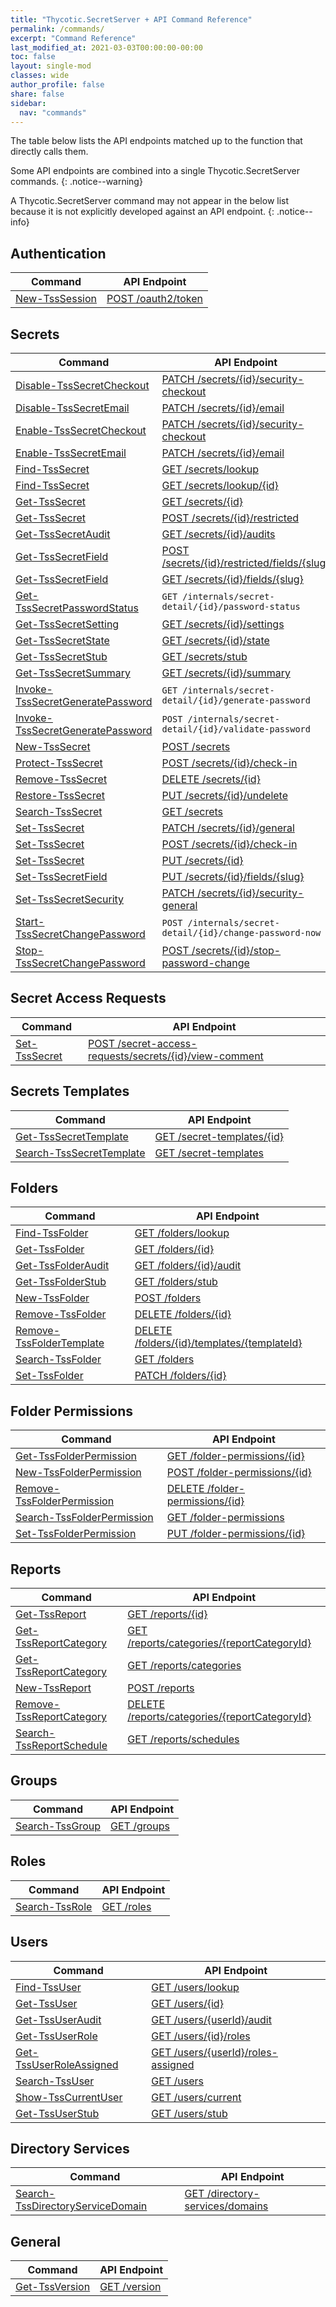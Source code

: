 ```yaml
---
title: "Thycotic.SecretServer + API Command Reference"
permalink: /commands/
excerpt: "Command Reference"
last_modified_at: 2021-03-03T00:00:00-00:00
toc: false
layout: single-mod
classes: wide
author_profile: false
share: false
sidebar:
  nav: "commands"
---
```


The table below lists the API endpoints matched up to the function that directly calls them.

Some API endpoints are combined into a single Thycotic.SecretServer commands.
{: .notice--warning}

A Thycotic.SecretServer command may not appear in the below list because it is not explicitly developed against an API endpoint.
{: .notice--info}

## Authentication

**Command** | **API Endpoint** |
---------------- | --------------------------------- |
[New-TssSession] | [POST /oauth2/token]

## Secrets

**Command** | **API Endpoint** |
---------------- | --------------------------------- |
[Disable-TssSecretCheckout] | [PATCH /secrets/{id}/security-checkout]
[Disable-TssSecretEmail] | [PATCH /secrets/{id}/email]
[Enable-TssSecretCheckout] | [PATCH /secrets/{id}/security-checkout]
[Enable-TssSecretEmail] | [PATCH /secrets/{id}/email]
[Find-TssSecret] | [GET /secrets/lookup]
[Find-TssSecret] | [GET /secrets/lookup/{id}]
[Get-TssSecret] | [GET /secrets/{id}]
[Get-TssSecret] | [POST /secrets/{id}/restricted]
[Get-TssSecretAudit] | [GET /secrets/{id}/audits]
[Get-TssSecretField] | [POST /secrets/{id}/restricted/fields/{slug}]
[Get-TssSecretField] | [GET /secrets/{id}/fields/{slug}]
[Get-TssSecretPasswordStatus] | `GET /internals/secret-detail/{id}/password-status`
[Get-TssSecretSetting] | [GET /secrets/{id}/settings]
[Get-TssSecretState] | [GET /secrets/{id}/state]
[Get-TssSecretStub] | [GET /secrets/stub]
[Get-TssSecretSummary] | [GET /secrets/{id}/summary]
[Invoke-TssSecretGeneratePassword] | `GET /internals/secret-detail/{id}/generate-password`
[Invoke-TssSecretGeneratePassword] | `POST /internals/secret-detail/{id}/validate-password`
[New-TssSecret] | [POST /secrets]
[Protect-TssSecret] | [POST /secrets/{id}/check-in]
[Remove-TssSecret] | [DELETE /secrets/{id}]
[Restore-TssSecret] | [PUT /secrets/{id}/undelete]
[Search-TssSecret] | [GET /secrets]
[Set-TssSecret] | [PATCH /secrets/{id}/general]
[Set-TssSecret] | [POST /secrets/{id}/check-in]
[Set-TssSecret] | [PUT /secrets/{id}]
[Set-TssSecretField] | [PUT /secrets/{id}/fields/{slug}]
[Set-TssSecretSecurity] | [PATCH /secrets/{id}/security-general]
[Start-TssSecretChangePassword] | `POST /internals/secret-detail/{id}/change-password-now`
[Stop-TssSecretChangePassword] | [POST /secrets/{id}/stop-password-change]

## Secret Access Requests

**Command** | **API Endpoint** |
---------------- | --------------------------------- |
[Set-TssSecret] | [POST /secret-access-requests/secrets/{id}/view-comment]

## Secrets Templates

**Command** | **API Endpoint** |
---------------- | --------------------------------- |
[Get-TssSecretTemplate] | [GET /secret-templates/{id}]
[Search-TssSecretTemplate] | [GET /secret-templates]

## Folders

**Command** | **API Endpoint** |
---------------- | --------------------------------- |
[Find-TssFolder] | [GET /folders/lookup]
[Get-TssFolder] | [GET /folders/{id}]
[Get-TssFolderAudit] | [GET /folders/{id}/audit]
[Get-TssFolderStub] | [GET /folders/stub]
[New-TssFolder] | [POST /folders]
[Remove-TssFolder] | [DELETE /folders/{id}]
[Remove-TssFolderTemplate] | [DELETE /folders/{id}/templates/{templateId}]
[Search-TssFolder] | [GET /folders]
[Set-TssFolder] | [PATCH /folders/{id}]

## Folder Permissions

**Command** | **API Endpoint** |
---------------- | --------------------------------- |
[Get-TssFolderPermission] | [GET /folder-permissions/{id}]
[New-TssFolderPermission] | [POST /folder-permissions/{id}]
[Remove-TssFolderPermission] | [DELETE /folder-permissions/{id}]
[Search-TssFolderPermission] | [GET /folder-permissions]
[Set-TssFolderPermission] | [PUT /folder-permissions/{id}]

## Reports

**Command** | **API Endpoint** |
---------------- | --------------------------------- |
[Get-TssReport] | [GET /reports/{id}]
[Get-TssReportCategory] | [GET /reports/categories/{reportCategoryId}]
[Get-TssReportCategory] | [GET /reports/categories]
[New-TssReport] | [POST /reports]
[Remove-TssReportCategory] | [DELETE /reports/categories/{reportCategoryId}]
[Search-TssReportSchedule] | [GET /reports/schedules]

## Groups

**Command** | **API Endpoint** |
---------------- | --------------------------------- |
[Search-TssGroup] | [GET /groups]

## Roles

**Command** | **API Endpoint** |
---------------- | --------------------------------- |
[Search-TssRole] | [GET /roles]

## Users

**Command** | **API Endpoint** |
---------------- | --------------------------------- |
[Find-TssUser] | [GET /users/lookup]
[Get-TssUser] | [GET /users/{id}]
[Get-TssUserAudit] | [GET /users/{userId}/audit]
[Get-TssUserRole] | [GET /users/{id}/roles]
[Get-TssUserRoleAssigned] | [GET /users/{userId}/roles-assigned]
[Search-TssUser] | [GET /users]
[Show-TssCurrentUser] | [GET /users/current]
[Get-TssUserStub] | [GET /users/stub]

## Directory Services

**Command** | **API Endpoint** |
---------------- | --------------------------------- |
[Search-TssDirectoryServiceDomain] | [GET /directory-services/domains]

## General

**Command** | **API Endpoint** |
---------------- | --------------------------------- |
[Get-TssVersion] | [GET /version]

[New-TssSession]:/thycotic.secretserver/commands/New-TssSession
[Get-TssFolder]:/thycotic.secretserver/commands/Get-TssFolder
[Search-TssGroup]:/thycotic.secretserver/commands/Search-TssGroup
[Get-TssReport]:/thycotic.secretserver/commands/Get-TssReport
[Get-TssReportCategory]:/thycotic.secretserver/commands/Get-TssReportCategory
[New-TssReport]:/thycotic.secretserver/commands/New-TssReport
[Remove-TssReportCategory]:/thycotic.secretserver/commands/Remove-TssReportCategory
[Search-TssReportSchedule]:/thycotic.secretserver/commands/Search-TssReportSchedule
[Remove-TssSecret]:/thycotic.secretserver/commands/Remove-TssSecret
[Find-TssSecret]:/thycotic.secretserver/commands/Find-TssSecret
[Get-TssSecret]:/thycotic.secretserver/commands/Get-TssSecret
[Get-TssSecretField]:/thycotic.secretserver/commands/Get-TssSecretField
[Search-TssSecret]:/thycotic.secretserver/commands/Search-TssSecret
[Set-TssSecret]:/thycotic.secretserver/commands/Set-TssSecret
[Get-TssSecretTemplate]:/thycotic.secretserver/commands/Get-TssSecretTemplate
[Stop-TssSecretChangePassword]:/thycotic.secretserver/commands/Stop-TssSecretChangePassword
[Get-TssVersion]:/thycotic.secretserver/commands/Get-TssVersion
[New-TssSecret]:/thycotic.secretserver/commands/New-TssSecret
[Get-TssSecretStub]:/thycotic.secretserver/commands/Get-TssSecretStub
[Search-TssFolder]:/thycotic.secretserver/commands/Search-TssFolder
[Find-TssFolder]:/thycotic.secretserver/commands/Find-TssFolder
[New-TssFolder]:/thycotic.secretserver/commands/New-TssFolder
[Get-TssFolderStub]:/thycotic.secretserver/commands/Get-TssFolderStub
[Remove-TssFolder]:/thycotic.secretserver/commands/Remove-TssFolder
[Get-TssFolderAudit]:/thycotic.secretserver/commands/Get-TssFolderAudit
[Set-TssFolder]:/thycotic.secretserver/commands/Set-TssFolder
[Get-TssFolderAudit]:/thycotic.secretserver/commands/Get-TssFolderAudit
[Remove-TssFolderTemplate]:/thycotic.secretserver/commands/Remove-TssFolderTemplate
[Get-TssFolderAuditSummary]:/thycotic.secretserver/commands/Get-TssFolderAuditSummary
[Get-TssFolderPermission]:/thycotic.secretserver/commands/Get-TssFolderPermission
[Search-TssFolderPermission]:/thycotic.secretserver/commands/Search-TssFolderPermission
[Set-TssFolderPermission]:/thycotic.secretserver/commands/Set-TssFolderPermission
[Remove-TssFolderPermission]:/thycotic.secretserver/commands/Remove-TssFolderPermission
[New-TssFolderPermission]:/thycotic.secretserver/commands/New-TssFolderPermission
[Search-TssRole]:/thycotic.secretserver/commands/Search-TssRole
[Get-TssUserRole]:/thycotic.secretserver/commands/Get-TssUserRole
[Get-TssUserRoleAssigned]:/thycotic.secretserver/commands/Get-TssUserRoleAssigned
[Start-TssSecretChangePassword]:/thycotic.secretserver/commands/Start-TssSecretChangePassword
[Get-TssSecretPasswordStatus]:/thycotic.secretserver/commands/Get-TssSecretPasswordStatus
[Invoke-TssSecretGeneratePassword]:/thycotic.secretserver/commands/Invoke-TssSecretGeneratePassword
[Search-TssUser]:/thycotic.secretserver/commands/Search-TssUser
[Find-TssUser]:/thycotic.secretserver/commands/Find-TssUser
[Search-TssDirectoryServiceDomain]:/thycotic.secretserver/commands/Search-TssDirectoryServiceDomain
[Show-TssCurrentUser]:/thycotic.secretserver/commands/Show-TssCurrentUser
[Get-TssUser]:/thycotic.secretserver/commands/Get-TssUser
[Get-TssSecretAudit]:/thycotic.secretserver/commands/Get-TssSecretAudit
[Get-TssSecretState]:/thycotic.secretserver/commands/Get-TssSecretState
[Disable-TssSecretCheckout]:/thycotic.secretserver/commands/Disable-TssSecretCheckout
[Disable-TssSecretEmail]:/thycotic.secretserver/commands/Disable-TssSecretEmail
[Enable-TssSecretCheckout]:/thycotic.secretserver/commands/Enable-TssSecretCheckout
[Enable-TssSecretEmail]:/thycotic.secretserver/commands/Enable-TssSecretEmail
[Get-TssSecretHeartbeatStatus]:/thycotic.secretserver/commands/Get-TssSecretHeartbeatStatus
[Get-TssSecretSetting]:/thycotic.secretserver/commands/Get-TssSecretSetting
[Get-TssSecretSummary]:/thycotic.secretserver/commands/Get-TssSecretSummary
[Restore-TssSecret]:/thycotic.secretserver/commands/Restore-TssSecret
[Set-TssSecretField]:/thycotic.secretserver/commands/Set-TssSecretField
[Search-TssSecretTemplate]:/thycotic.secretserver/commands/Search-TssSecretTemplate
[Get-TssUserAudit]:/thycotic.secretserver/commands/Get-TssUserAudit
[Protect-TssSecret]:/thycotic.secretserver/commands/Protect-TssSecret
[Get-TssUserStub]:/thycotic.secretserver/commands/Get-TssUserStub
[Set-TssSecretSecurity]:/thycotic.secretserver/commands/Set-TssSecretSecurity

[PATCH /secrets/{id}/security-general]:https://updates.thycotic.net/secretserver/restapiguide/10.9.33/TokenAuth/#operation--secrets--id--security-general-patch
[GET /users/stub]:https://updates.thycotic.net/secretserver/restapiguide/10.9.33/TokenAuth/#operation--users-stub-get
[POST /secrets/{id}/check-in]:https://updates.thycotic.net/secretserver/restapiguide/10.9.33/TokenAuth/#operation--secrets--id--check-in-post
[GET /users/{userId}/audit]:https://updates.thycotic.net/secretserver/restapiguide/10.9.33/TokenAuth/#operation--users--userId--audit-get
[GET /secret-templates]:https://updates.thycotic.net/secretserver/restapiguide/10.9.33/TokenAuth/#operation--secret-templates-get
[PUT /secrets/{id}]:https://updates.thycotic.net/secretserver/restapiguide/10.9.33/TokenAuth/#operation--secrets--id--put
[POST /secrets/{id}/check-in]:https://updates.thycotic.net/secretserver/restapiguide/10.9.33/TokenAuth/#operation--secrets--id--check-in-post
[PUT /secrets/{id}/undelete]:https://updates.thycotic.net/secretserver/restapiguide/10.9.33/TokenAuth/#operation--secrets--id--undelete-put
[GET /secrets/{id}/summary]:https://updates.thycotic.net/secretserver/restapiguide/10.9.33/TokenAuth/#operation--secrets--id--summary-get
[GET /secrets/stub]:https://updates.thycotic.net/secretserver/restapiguide/10.9.33/TokenAuth/#operation--secrets-stub-get
[GET /secrets/{id}/settings]:https://updates.thycotic.net/secretserver/restapiguide/10.9.33/TokenAuth/#operation--secrets--id--settings-get
[POST /secrets/{id}/restricted/fields/{slug}]:https://updates.thycotic.net/secretserver/restapiguide/10.9.33/TokenAuth/#operation--secrets--id--restricted-fields--slug--post
[PATCH /secrets/{id}/security-checkout]:https://updates.thycotic.net/secretserver/restapiguide/10.9.33/TokenAuth/#operation--secrets--id--security-checkout-patch
[GET /secrets/{id}/state]:https://updates.thycotic.net/secretserver/restapiguide/10.9.33/TokenAuth/#operation--secrets--id--state-get
[GET /secrets/{id}/audits]:https://updates.thycotic.net/secretserver/restapiguide/10.9.33/TokenAuth/#operation--secrets--id--audits-get
[GET /users/{id}]:https://updates.thycotic.net/secretserver/restapiguide/10.9.33/TokenAuth/#operation--users--id--get
[GET /users/current]:https://updates.thycotic.net/secretserver/restapiguide/10.9.33/TokenAuth/#operation--users-current-get
[GET /directory-services/domains]:https://updates.thycotic.net/secretserver/restapiguide/10.9.33/TokenAuth/#operation--directory-services-domains-get
[GET /users/lookup]:https://updates.thycotic.net/secretserver/restapiguide/10.9.33/TokenAuth/#operation--users-lookup-get
[GET /users]:https://updates.thycotic.net/secretserver/restapiguide/10.9.33/TokenAuth/#operation--users-get
[GET /users/{userId}/roles-assigned]:https://updates.thycotic.net/secretserver/restapiguide/10.9.33/TokenAuth/#operation--users--userId--roles-assigned-get
[POST /secret-access-requests/secrets/{id}/view-comment]:https://updates.thycotic.net/secretserver/restapiguide/10.9.33/TokenAuth/#operation--secret-access-requests-secrets--id--view-comment-post
[GET /users/{id}/roles]:https://updates.thycotic.net/secretserver/restapiguide/10.9.33/TokenAuth/#operation--users--id--roles-get
[GET /roles]:https://updates.thycotic.net/secretserver/restapiguide/10.9.33/TokenAuth/#operation--roles-get
[PUT /folder-permissions/{id}]:https://updates.thycotic.net/secretserver/restapiguide/10.9.33/TokenAuth/#operation--folder-permissions--id--put
[POST /folder-permissions/{id}]:https://updates.thycotic.net/secretserver/restapiguide/10.9.33/TokenAuth/#operation--folder-permissions-post
[DELETE /folder-permissions/{id}]:https://updates.thycotic.net/secretserver/restapiguide/10.9.33/TokenAuth/#operation--folder-permissions--id--delete
[GET /folder-permissions/{id}]:https://updates.thycotic.net/secretserver/restapiguide/10.9.33/TokenAuth/#operation--folder-permissions--id--get
[GET /folder-permissions]:https://updates.thycotic.net/secretserver/restapiguide/10.9.33/TokenAuth/#operation--folder-permissions-get
[DELETE /folders/{id}/templates/{templateId}]:https://updates.thycotic.net/secretserver/restapiguide/10.9.33/TokenAuth/#operation--folders--id--templates--templateId--delete
[GET /folders/{id}/audit]:https://updates.thycotic.net/secretserver/restapiguide/10.9.33/TokenAuth/#operation--folders--id--audit-get
[PATCH /folders/{id}]:https://updates.thycotic.net/secretserver/restapiguide/10.9.33/TokenAuth/#operation--folder--id--patch
[DELETE /folders/{id}]:https://updates.thycotic.net/secretserver/restapiguide/10.9.33/TokenAuth/#operation--folders--id--delete
[GET /folders/stub]:https://updates.thycotic.net/secretserver/restapiguide/10.9.33/TokenAuth/#operation--folders-stub-get
[POST /folders]:https://updates.thycotic.net/secretserver/restapiguide/10.9.33/TokenAuth/#operation--folders-post
[GET /folders/lookup]:https://updates.thycotic.net/secretserver/restapiguide/10.9.33/TokenAuth/#operation--folders-lookup-get
[GET /folders]:https://updates.thycotic.net/secretserver/restapiguide/10.9.33/TokenAuth/#operation--folders-get
[GET /folders/{id}]:https://updates.thycotic.net/secretserver/restapiguide/10.9.33/TokenAuth/#operation--folders--id--get
[POST /oauth2/token]:https://updates.thycotic.net/secretserver/restapiguide/10.9.33/OAuth/#path--oauth2-token
[GET /groups]:https://updates.thycotic.net/secretserver/restapiguide/10.9.33/TokenAuth/#operation--groups-get
[GET /reports/{id}]:https://updates.thycotic.net/secretserver/restapiguide/10.9.33/TokenAuth/#operation--reports--id--get
[GET /reports/categories/{reportCategoryId}]:https://updates.thycotic.net/secretserver/restapiguide/10.9.33/TokenAuth/#operation--reports-categories--reportCategoryId--get
[GET /reports/categories]:https://updates.thycotic.net/secretserver/restapiguide/10.9.33/TokenAuth/#operation--reports-categories-get
[POST /reports]:https://updates.thycotic.net/secretserver/restapiguide/10.9.33/TokenAuth/#operation--reports-post
[DELETE /reports/categories/{reportCategoryId}]:https://updates.thycotic.net/secretserver/restapiguide/10.9.33/TokenAuth/#operation--reports-categories--reportCategoryId--delete
[GET /reports/schedules]:https://updates.thycotic.net/secretserver/restapiguide/10.9.33/TokenAuth/#operation--reports-schedules-get
[DELETE /secrets/{id}]:https://updates.thycotic.net/secretserver/restapiguide/10.9.33/TokenAuth/#operation--secrets--id--delete
[GET /secrets/lookup]:https://updates.thycotic.net/secretserver/restapiguide/10.9.33/TokenAuth/#operation--secrets-lookup-get
[GET /secrets/lookup/{id}]:https://updates.thycotic.net/secretserver/restapiguide/10.9.33/TokenAuth/#operation--secrets-lookup--id--get
[GET /secrets/{id}]:https://updates.thycotic.net/secretserver/restapiguide/10.9.33/TokenAuth/#operation--secrets--id--get
[POST /secrets/{id}/restricted]:https://updates.thycotic.net/secretserver/restapiguide/10.9.33/TokenAuth/#operation--secrets--id--restricted-post
[GET /secrets/{id}/fields/{slug}]:https://updates.thycotic.net/secretserver/restapiguide/10.9.33/TokenAuth/#operation--secrets--id--fields--slug--get
[GET /secrets]:https://updates.thycotic.net/secretserver/restapiguide/10.9.33/TokenAuth/#operation--secrets-get
[PUT /secrets/{id}/fields/{slug}]:https://updates.thycotic.net/secretserver/restapiguide/10.9.33/TokenAuth/#operation--secrets--id--fields--slug--put
[PATCH /secrets/{id}/email]:https://updates.thycotic.net/secretserver/restapiguide/10.9.33/TokenAuth/#operation--secrets--id--email-patch
[PATCH /secrets/{id}/general]:https://updates.thycotic.net/secretserver/restapiguide/10.9.33/TokenAuth/#operation--secrets--id--general-patch
[GET /secret-templates/{id}]:https://updates.thycotic.net/secretserver/restapiguide/10.9.33/TokenAuth/#operation--secret-templates--id--get
[GET /secrets/{id}/stop-password-change]:https://updates.thycotic.net/secretserver/restapiguide/10.9.33/TokenAuth/#operation--secrets--id--stop-password-change-post
[GET /version]:https://updates.thycotic.net/secretserver/restapiguide/10.9.33/TokenAuth/#operation--version-get
[GET /secrets/stubs]:https://updates.thycotic.net/secretserver/restapiguide/10.9.33/TokenAuth/#operation--secrets-stub-get
[POST /secrets]:https://updates.thycotic.net/secretserver/restapiguide/10.9.33/TokenAuth/#operation--secrets-post
[POST /secrets/{id}/stop-password-change]:https://updates.thycotic.net/secretserver/restapiguide/10.9.33/TokenAuth/#operation--secrets--id--stop-password-change-post